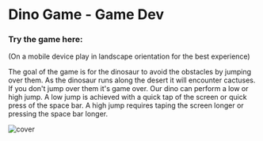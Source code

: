 # Dino Game - Game Dev

### Try the game here:


(On a mobile device play in landscape orientation for the best experience)

The goal of the game is for the dinosaur to avoid the obstacles by jumping over them. As the dinosaur runs along the desert it will encounter cactuses. If you don't jump over them it's game over. Our dino can perform a low or high jump. A low jump is achieved with a quick tap of the screen or quick press of the space bar. A high jump requires taping the screen longer or pressing the space bar longer.

![cover](https://github.com/user-attachments/assets/f2ce706c-d5d0-41ca-8e2e-5769be1e8963)
